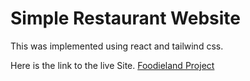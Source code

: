 # Simple Restaurant Website

This was implemented using react and tailwind css.

Here is the link to the live Site. [Foodieland Project](https://foodielandproject-lake.vercel.app/)
